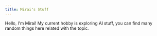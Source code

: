 ```yaml
---
title: Mirai's Stuff
---
```

Hello, I'm Mirai! My current hobby is exploring AI stuff, you can find many random things here related with the topic.

